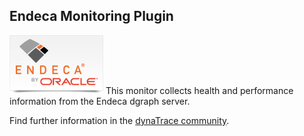 ## Endeca Monitoring Plugin

![images_community/download/attachments/122717981/icon.png](images_community/download/attachments/122717981/icon.png)
This monitor collects health and performance information from the Endeca dgraph server.

Find further information in the [dynaTrace community](https://community.dynatrace.com/community/display/DL/Endeca+Monitoring+Plugin).

